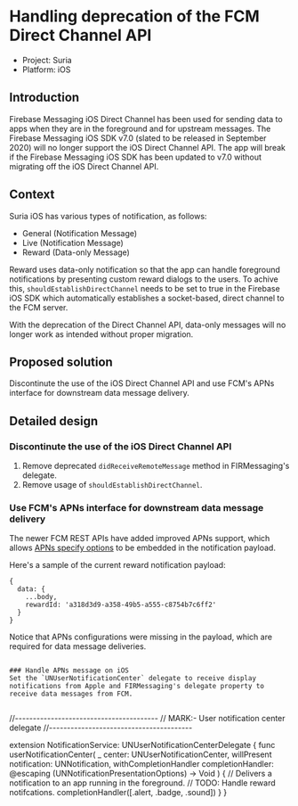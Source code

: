 # Handling deprecation of the FCM Direct Channel API

* Project: Suria
* Platform: iOS

## Introduction
Firebase Messaging iOS Direct Channel has been used for sending data to apps when they are in the foreground and for upstream messages. The Firebase Messaging iOS SDK v7.0 (slated to be released in September 2020) will no longer support the iOS Direct Channel API. The app will break if the Firebase Messaging iOS SDK has been updated to v7.0 without migrating off the iOS Direct Channel API.

## Context
Suria iOS has various types of notification, as follows:
* General (Notification Message)
* Live (Notification Message)
* Reward (Data-only Message)

Reward uses data-only notification so that the app can handle foreground notifications by presenting custom reward dialogs to the users. To achive this, `shouldEstablishDirectChannel` needs to be set to true in the Firebase iOS SDK which automatically establishes a socket-based, direct channel to the FCM server. 

With the deprecation of the Direct Channel API, data-only messages will no longer work as intended without proper migration. 


## Proposed solution
Discontinute the use of the iOS Direct Channel API and use FCM's APNs interface for downstream data message delivery.

## Detailed design
### Discontinute the use of the iOS Direct Channel API
1. Remove deprecated `didReceiveRemoteMessage` method in FIRMessaging's delegate.
2. Remove usage of `shouldEstablishDirectChannel`.

### Use FCM's APNs interface for downstream data message delivery
The newer FCM REST APIs have added improved APNs support, which allows [APNs specify options](https://firebase.google.com/docs/reference/fcm/rest/v1/projects.messages#apnsconfig) to be embedded in the notification payload.

Here's a sample of the current reward notification payload:
```
{
  data: {
    ...body,
    rewardId: 'a318d3d9-a358-49b5-a555-c8754b7c6ff2'
  }
}
```

Notice that APNs configurations were missing in the payload, which are required for data message deliveries.

```

### Handle APNs message on iOS
Set the `UNUserNotificationCenter` delegate to receive display notifications from Apple and FIRMessaging's delegate property to receive data messages from FCM.


```
//----------------------------------------
// MARK:- User notification center delegate
//----------------------------------------

extension NotificationService: UNUserNotificationCenterDelegate {
    func userNotificationCenter(
        _ center: UNUserNotificationCenter,
        willPresent notification: UNNotification,
        withCompletionHandler completionHandler: @escaping (UNNotificationPresentationOptions) -> Void
    ) {
        // Delivers a notification to an app running in the foreground.
        // TODO: Handle reward notifcations.
        completionHandler([.alert, .badge, .sound])
    }
}
```
